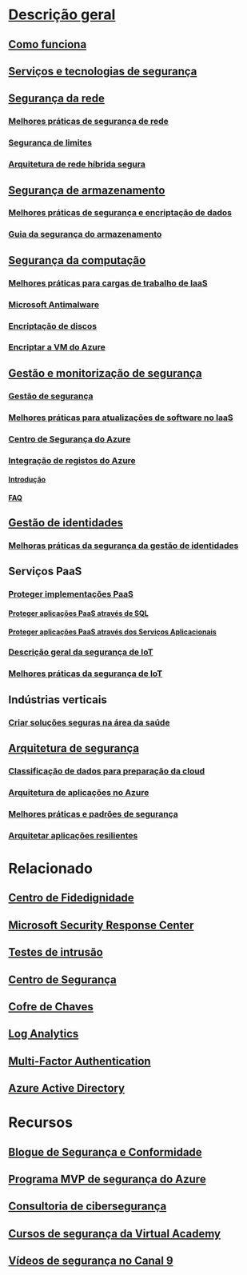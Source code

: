# [Descrição geral](security-get-started-overview.md)
## [Como funciona](azure-security-getting-started.md)
## [Serviços e tecnologias de segurança](azure-security-services-technologies.md)
## [Segurança da rede](security-network-overview.md)
### [Melhores práticas de segurança de rede](azure-security-network-security-best-practices.md)
### [Segurança de limites](../best-practices-network-security.md?toc=%2fazure%2fsecurity%2ftoc.json)
### [Arquitetura de rede híbrida segura](../guidance/guidance-iaas-ra-secure-vnet-hybrid.md?toc=%2fazure%2fsecurity%2ftoc.json)
## [Segurança de armazenamento](security-storage-overview.md)
### [Melhores práticas de segurança e encriptação de dados](azure-security-data-encryption-best-practices.md)
### [Guia da segurança do armazenamento](../storage/storage-security-guide.md?toc=%2fazure%2fsecurity%2ftoc.json)
## [Segurança da computação](security-virtual-machines-overview.md)
### [Melhores práticas para cargas de trabalho de IaaS](azure-security-iaas.md)
### [Microsoft Antimalware](azure-security-antimalware.md)
### [Encriptação de discos](azure-security-disk-encryption.md)
### [Encriptar a VM do Azure](../security-center/security-center-disk-encryption.md?toc=%2fazure%2fsecurity%2ftoc.json)
## [Gestão e monitorização de segurança](security-management-and-monitoring-overview.md)
### [Gestão de segurança](azure-security-management.md)
### [Melhores práticas para atualizações de software no IaaS](azure-security-best-practices-software-updates-iaas.md)
### [Centro de Segurança do Azure](../security-center/security-center-intro.md?toc=%2fazure%2fsecurity%2ftoc.json)
### [Integração de registos do Azure](security-azure-log-integration-overview.md)
#### [Introdução](security-azure-log-integration-get-started.md)
#### [FAQ](security-azure-log-integration-faq.md)
## [Gestão de identidades](security-identity-management-overview.md)
### [Melhoras práticas da segurança da gestão de identidades](azure-security-identity-management-best-practices.md)
## Serviços PaaS
### [Proteger implementações PaaS](security-paas-deployments.md)
#### [Proteger aplicações PaaS através de SQL](security-paas-applications-using-sql.md)
#### [Proteger aplicações PaaS através dos Serviços Aplicacionais](security-paas-applications-using-app-services.md)
### [Descrição geral da segurança de IoT](security-internet-of-things-overview.md)
### [Melhores práticas da segurança de IoT](azure-security-iot-best-practices.md)
## Indústrias verticais
### [Criar soluções seguras na área da saúde](security-health-care-solution.md)
## [Arquitetura de segurança](azure-security-architecture-overview.md)
### [Classificação de dados para preparação da cloud](azure-security-data-classification.md)
### [Arquitetura de aplicações no Azure](security-application-architecture-on-azure.md)
### [Melhores práticas e padrões de segurança](security-best-practices-and-patterns.md)
### [Arquitetar aplicações resilientes](../resiliency/resiliency-disaster-recovery-high-availability-azure-applications.md?toc=%2fazure%2fsecurity%2ftoc.json)

# Relacionado
## [Centro de Fidedignidade](security-microsoft-trust-center.md)
## [Microsoft Security Response Center](azure-security-response-center.md)
## [Testes de intrusão](azure-security-pen-testing.md)
## [Centro de Segurança](../security-center/security-center-intro.md?toc=%2fazure%2fsecurity-center%2ftoc.json)
## [Cofre de Chaves](../key-vault/key-vault-whatis.md)
## [Log Analytics](../log-analytics/log-analytics-overview.md)
## [Multi-Factor Authentication](../multi-factor-authentication/multi-factor-authentication.md)
## [Azure Active Directory](../active-directory/active-directory-whatis.md)

# Recursos
## [Blogue de Segurança e Conformidade](http://blogs.msdn.com/b/azuresecurity/)
## [Programa MVP de segurança do Azure](azure-security-mvp.md)
## [Consultoria de cibersegurança](azure-security-cyber-services.md)
## [Cursos de segurança da Virtual Academy](security-microsoft-virtual-academy.md)
## [Vídeos de segurança no Canal 9](security-channel-nine.md)


<!--HONumber=Feb17_HO1-->



